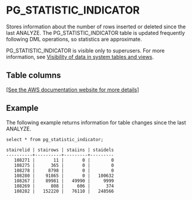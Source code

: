 # PG\_STATISTIC\_INDICATOR<a name="r_PG_STATISTIC_INDICATOR"></a>

Stores information about the number of rows inserted or deleted since the last ANALYZE\. The PG\_STATISTIC\_INDICATOR table is updated frequently following DML operations, so statistics are approximate\.

PG\_STATISTIC\_INDICATOR is visible only to superusers\. For more information, see [Visibility of data in system tables and views](c_visibility-of-data.md)\.

## Table columns<a name="r_PG_STATISTIC_INDICATOR-table-columns"></a>

[\[See the AWS documentation website for more details\]](http://docs.aws.amazon.com/redshift/latest/dg/r_PG_STATISTIC_INDICATOR.html)

## Example<a name="r_PG_STATISTIC_INDICATOR-example"></a>

The following example returns information for table changes since the last ANALYZE\. 

```
select * from pg_statistic_indicator;

stairelid | stairows | staiins | staidels
----------+----------+---------+---------
   108271 |       11 |       0 |        0
   108275 |      365 |       0 |        0
   108278 |     8798 |       0 |        0
   108280 |    91865 |       0 |   100632
   108267 |    89981 |   49990 |     9999
   108269 |      808 |     606 |      374
   108282 |   152220 |   76110 |   248566
```